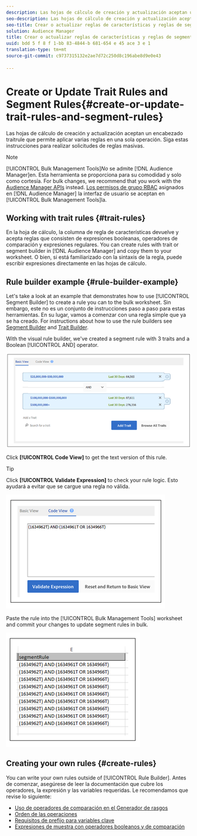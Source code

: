 ```yaml
---
description: Las hojas de cálculo de creación y actualización aceptan un encabezado traitrule que permite aplicar varias reglas en una sola operación. Siga estas instrucciones para realizar solicitudes de reglas masivas.
seo-description: Las hojas de cálculo de creación y actualización aceptan un encabezado traitrule que permite aplicar varias reglas en una sola operación. Siga estas instrucciones para realizar solicitudes de reglas masivas.
seo-title: Crear o actualizar reglas de características y reglas de segmentos
solution: Audience Manager
title: Crear o actualizar reglas de características y reglas de segmentos
uuid: bdd 5 f 8 f 1-bb 83-4844-b 681-654 e 45 ace 3 e 1
translation-type: tm+mt
source-git-commit: c9737315132e2ae7d72c250d8c196abe8d9e0e43

---
```



# Create or Update Trait Rules and Segment Rules{#create-or-update-trait-rules-and-segment-rules}

Las hojas de cálculo de creación y actualización aceptan un encabezado traitrule que permite aplicar varias reglas en una sola operación. Siga estas instrucciones para realizar solicitudes de reglas masivas.

<!-- 

<p>c_bulk_rules.xml </p>

 -->

>[!NOTE]
>
>[!UICONTROL Bulk Management Tools]*No* se admite [!DNL Audience Manager]en. Esta herramienta se proporciona para su comodidad y solo como cortesía. For bulk changes, we recommend that you work with the [Audience Manager APIs](../../api/rest-api-main/aam-api-getting-started.md) instead. [Los permisos de grupo RBAC](../../features/administration/administration-overview.md) asignados en [!DNL Audience Manager] la interfaz de usuario se aceptan en [!UICONTROL Bulk Management Tools]la.

## Working with trait rules {#trait-rules}

En la hoja de cálculo, la columna de regla de características devuelve y acepta reglas que consisten de expresiones booleanas, operadores de comparación y expresiones regulares. You can create rules with trait or segment builder in [!DNL Audience Manager] and copy them to your worksheet. O bien, si está familiarizado con la sintaxis de la regla, puede escribir expresiones directamente en las hojas de cálculo.

## Rule builder example {#rule-builder-example}

Let&#39;s take a look at an example that demonstrates how to use [!UICONTROL Segment Builder] to create a rule you can to the bulk worksheet. Sin embargo, este no es un conjunto de instrucciones paso a paso para estas herramientas. En su lugar, vamos a comenzar con una regla simple que ya se ha creado. For instructions about how to use the rule builders see [Segment Builder](../../features/segments/segment-builder.md) and [Trait Builder](../../features/traits/about-trait-builder.md).

With the visual rule builder, we&#39;ve created a segment rule with 3 traits and a Boolean [!UICONTROL AND] operator.

![](assets/visualrule.png)

Click **[!UICONTROL Code View]** to get the text version of this rule.

>[!TIP]
>
>Click **[!UICONTROL Validate Expression]** to check your rule logic. Esto ayudará a evitar que se cargue una regla no válida.

![](assets/coderule.png)

Paste the rule into the [!UICONTROL Bulk Management Tools] worksheet and commit your changes to update segment rules in bulk.

![](assets/segmentrule.png)

## Creating your own rules {#create-rules}

You can write your own rules outside of [!UICONTROL Rule Builder]. Antes de comenzar, asegúrese de leer la documentación que cubre los operadores, la expresión y las variables requeridas. Le recomendamos que revise lo siguiente:

* [Uso de operadores de comparación en el Generador de rasgos](../../features/traits/trait-comparison-operators.md)
* [Orden de las operaciones](../../features/traits/trait-operator-precedence.md)
* [Requisitos de prefijo para variables clave](../../features/traits/trait-variable-prefixes.md)
* [Expresiones de muestra con operadores booleanos y de comparación](../../features/traits/trait-expression-samples.md)

